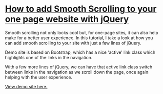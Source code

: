 # [How to add Smooth Scrolling to your one page website with jQuery](https://www.youtube.com/watch?v=x0YnVwAuNQI)

Smooth scrolling not only looks cool but, for one-page sites, it can also help make for a better user experience. In this tutorial, I take a look at how you can add smooth scrolling to your site with just a few lines of jQuery.

Demo site is based on Bootstrap, which has a nice 'active' link class which highlights one of the links in the navigation.

With a few more lines of jQuery, we can have that active link class switch between links in the navigation as we scroll down the page, once again helping with the user experience.

[View demo site here.](https://webdevtuts.github.io/smooth_scrolling_with_jquery/)
